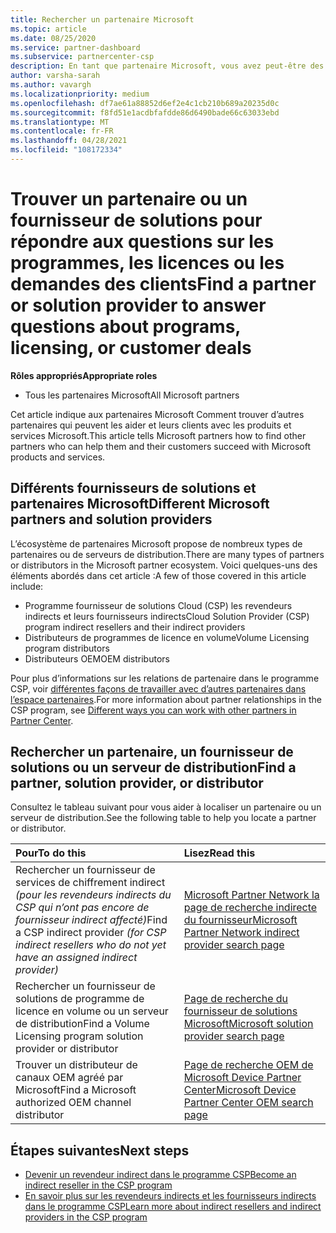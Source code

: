 ```yaml
---
title: Rechercher un partenaire Microsoft
ms.topic: article
ms.date: 08/25/2020
ms.service: partner-dashboard
ms.subservice: partnercenter-csp
description: En tant que partenaire Microsoft, vous avez peut-être des questions sur la façon d’aider vos clients ou des programmes spécifiques. Trouvez d’autres partenaires qui peuvent vous aider.
author: varsha-sarah
ms.author: vavargh
ms.localizationpriority: medium
ms.openlocfilehash: df7ae61a88852d6ef2e4c1cb210b689a20235d0c
ms.sourcegitcommit: f8fd51e1acdbfafdde86d6490bade66c63033ebd
ms.translationtype: MT
ms.contentlocale: fr-FR
ms.lasthandoff: 04/28/2021
ms.locfileid: "108172334"
---
```

# <a name="find-a-partner-or-solution-provider-to-answer-questions-about-programs-licensing-or-customer-deals"></a><span data-ttu-id="0c127-104">Trouver un partenaire ou un fournisseur de solutions pour répondre aux questions sur les programmes, les licences ou les demandes des clients</span><span class="sxs-lookup"><span data-stu-id="0c127-104">Find a partner or solution provider to answer questions about programs, licensing, or customer deals</span></span> 

<span data-ttu-id="0c127-105">**Rôles appropriés**</span><span class="sxs-lookup"><span data-stu-id="0c127-105">**Appropriate roles**</span></span>

- <span data-ttu-id="0c127-106">Tous les partenaires Microsoft</span><span class="sxs-lookup"><span data-stu-id="0c127-106">All Microsoft partners</span></span>

<span data-ttu-id="0c127-107">Cet article indique aux partenaires Microsoft Comment trouver d’autres partenaires qui peuvent les aider et leurs clients avec les produits et services Microsoft.</span><span class="sxs-lookup"><span data-stu-id="0c127-107">This article tells Microsoft partners how to find other partners who can help them and their customers succeed with Microsoft products and services.</span></span>

## <a name="different-microsoft-partners-and-solution-providers"></a><span data-ttu-id="0c127-108">Différents fournisseurs de solutions et partenaires Microsoft</span><span class="sxs-lookup"><span data-stu-id="0c127-108">Different Microsoft partners and solution providers</span></span>

<span data-ttu-id="0c127-109">L’écosystème de partenaires Microsoft propose de nombreux types de partenaires ou de serveurs de distribution.</span><span class="sxs-lookup"><span data-stu-id="0c127-109">There are many types of partners or distributors in the Microsoft partner ecosystem.</span></span> <span data-ttu-id="0c127-110">Voici quelques-uns des éléments abordés dans cet article :</span><span class="sxs-lookup"><span data-stu-id="0c127-110">A few of those covered in this article include:</span></span>

- <span data-ttu-id="0c127-111">Programme fournisseur de solutions Cloud (CSP) les revendeurs indirects et leurs fournisseurs indirects</span><span class="sxs-lookup"><span data-stu-id="0c127-111">Cloud Solution Provider (CSP) program indirect resellers and their indirect providers</span></span>
- <span data-ttu-id="0c127-112">Distributeurs de programmes de licence en volume</span><span class="sxs-lookup"><span data-stu-id="0c127-112">Volume Licensing program distributors</span></span>
- <span data-ttu-id="0c127-113">Distributeurs OEM</span><span class="sxs-lookup"><span data-stu-id="0c127-113">OEM distributors</span></span>

<span data-ttu-id="0c127-114">Pour plus d’informations sur les relations de partenaire dans le programme CSP, voir [différentes façons de travailler avec d’autres partenaires dans l’espace partenaires](work-with-other-partners.md).</span><span class="sxs-lookup"><span data-stu-id="0c127-114">For more information about partner relationships in the CSP program, see [Different ways you can work with other partners in Partner Center](work-with-other-partners.md).</span></span>

## <a name="find-a-partner-solution-provider-or-distributor"></a><span data-ttu-id="0c127-115">Rechercher un partenaire, un fournisseur de solutions ou un serveur de distribution</span><span class="sxs-lookup"><span data-stu-id="0c127-115">Find a partner, solution provider, or distributor</span></span>

<span data-ttu-id="0c127-116">Consultez le tableau suivant pour vous aider à localiser un partenaire ou un serveur de distribution.</span><span class="sxs-lookup"><span data-stu-id="0c127-116">See the following table to help you locate a partner or distributor.</span></span>

|<span data-ttu-id="0c127-117">Pour</span><span class="sxs-lookup"><span data-stu-id="0c127-117">To do this</span></span>  | <span data-ttu-id="0c127-118">Lisez</span><span class="sxs-lookup"><span data-stu-id="0c127-118">Read this</span></span>  |
|:------------------|:--------------- |
|<span data-ttu-id="0c127-119">Rechercher un fournisseur de services de chiffrement indirect *(pour les revendeurs indirects du CSP qui n’ont pas encore de fournisseur indirect affecté)*</span><span class="sxs-lookup"><span data-stu-id="0c127-119">Find a CSP indirect provider *(for CSP indirect resellers who do not yet have an assigned indirect provider)*</span></span> | [<span data-ttu-id="0c127-120">Microsoft Partner Network la page de recherche indirecte du fournisseur</span><span class="sxs-lookup"><span data-stu-id="0c127-120">Microsoft Partner Network indirect provider search page</span></span>](https://partner.microsoft.com/membership/cloud-solution-provider/find-a-provider)  |
|<span data-ttu-id="0c127-121">Rechercher un fournisseur de solutions de programme de licence en volume ou un serveur de distribution</span><span class="sxs-lookup"><span data-stu-id="0c127-121">Find a Volume Licensing program solution provider or distributor</span></span>  | [<span data-ttu-id="0c127-122">Page de recherche du fournisseur de solutions Microsoft</span><span class="sxs-lookup"><span data-stu-id="0c127-122">Microsoft solution provider search page</span></span>](https://www.microsoft.com/solution-providers/home)  |
|<span data-ttu-id="0c127-123">Trouver un distributeur de canaux OEM agréé par Microsoft</span><span class="sxs-lookup"><span data-stu-id="0c127-123">Find a Microsoft authorized OEM channel distributor</span></span>  | [<span data-ttu-id="0c127-124">Page de recherche OEM de Microsoft Device Partner Center</span><span class="sxs-lookup"><span data-stu-id="0c127-124">Microsoft Device Partner Center OEM search page</span></span>](https://devicepartner.microsoft.com/connect/distributor)  |

## <a name="next-steps"></a><span data-ttu-id="0c127-125">Étapes suivantes</span><span class="sxs-lookup"><span data-stu-id="0c127-125">Next steps</span></span>

- [<span data-ttu-id="0c127-126">Devenir un revendeur indirect dans le programme CSP</span><span class="sxs-lookup"><span data-stu-id="0c127-126">Become an indirect reseller in the CSP program</span></span>](https://partner.microsoft.com/licensing)
- [<span data-ttu-id="0c127-127">En savoir plus sur les revendeurs indirects et les fournisseurs indirects dans le programme CSP</span><span class="sxs-lookup"><span data-stu-id="0c127-127">Learn more about indirect resellers and indirect providers in the CSP program</span></span>](work-with-other-partners.md)